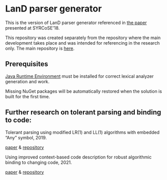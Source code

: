 # LanD parser generator
This is the version of LanD parser generator referenced in [the paper](https://www.ispras.ru/proceedings/docs/2018/30/4/isp_30_2018_4_7.pdf) presented at SYRCoSE'18.

This repository was created separately from the repository where the main development takes place and was intended for referencing in the research only. The main repository is [here](https://github.com/alexeyvale/LanD).
## Prerequisites
[Java Runtime Environment](http://www.oracle.com/technetwork/java/javase/downloads/jre8-downloads-2133155.html) must be installed for correct lexical analyzer generation and work.

Missing NuGet packages will be automatically restored when the solution is built for the first time.
## Further research on tolerant parsing and binding to code:
 
 
Tolerant parsing using modified LR(1) and LL(1) algorithms with embedded “Any” symbol, 2019.

[paper](https://www.ispras.ru/proceedings/docs/2019/31/3/isp_31_2019_3_7.pdf) & [repository](https://github.com/alexeyvale/SYRCoSE-2019)
  
Using improved context-based code description for robust algorithmic binding to changing code, 2021.

[paper](https://www.sciencedirect.com/science/article/pii/S1877050921020652) & [repository](https://github.com/alexeyvale/YSC-2021)

